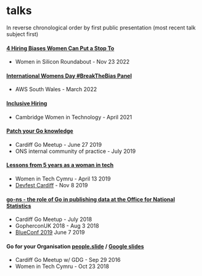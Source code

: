 # talks

In reverse chronological order by first public presentation (most recent talk subject first)
    
#### [4 Hiring Biases Women Can Put a Stop To](https://docs.google.com/presentation/d/1oJ6nqe9zc9DMwXQ-o9ClWT9Z6_3x61m5T02R0_s00DE/edit#slide=id.g17e0066cb05_0_5)
- Women in Silicon Roundabout - Nov 23 2022

#### [International Womens Day #BreakTheBias Panel](https://www.youtube.com/watch?v=kQGLDR5zKMI)
- AWS South Wales - March 2022
    
#### [Inclusive Hiring](https://docs.google.com/presentation/d/1Ap6tx3a73iFVuwIJxTRoF8XK5OsfnNs27DfYORsm5EM/edit?usp=sharing)
- Cambridge Women in Technology - April 2021
    
#### [Patch your Go knowledge](https://docs.google.com/presentation/d/1neISd8PMcF8yvB3KHsMoR_J5M18DVd1IujtOii9MJHs/edit?usp=sharing)
- Cardiff Go Meetup - June 27 2019
- ONS internal community of practice - July 2019

#### [Lessons from 5 years as a woman in tech](https://docs.google.com/presentation/d/1yaN10EHZcsxo-IXNr2faFGaURnnLQQ_AnKBJcNciH0s/edit?usp=sharing)
- Women in Tech Cymru - April 13 2019
- [Devfest Cardiff](https://docs.google.com/presentation/d/1eaZ3B_p-XkJzwUE8kS9GWC4eX6X7Fv5aHEqBy4irkOQ/edit?usp=sharing) - Nov 8 2019

#### [go-ns - the role of Go in publishing data at the Office for National Statistics](https://docs.google.com/presentation/d/1-9rse57oyywYNNR5BjbDC-eI4oDfzfoJwqYYzPfqU0E/edit?usp=sharing)
- Cardiff Go Meetup - July 2018
- GopherconUK 2018 - Aug 3 2018
- [BlueConf 2019](https://docs.google.com/presentation/d/17cVucYxibHje49XNxp9F2tXvkgCaSSRR92l6LN2rHOc/edit?usp=sharing) June 7 2019
        
#### Go for your Organisation [people.slide](http://go-talks.appspot.com/github.com/eldeal/talks/people.slide) / [Google slides](https://docs.google.com/presentation/d/1a0JAsv4Gu1XAVjilFFd8enDNAe0rCYe6bla7MF89_UE/edit?usp=sharing)
- Cardiff Go Meetup w/ GDG - Sep 29 2016
- Women in Tech Cymru - Oct 23 2018

